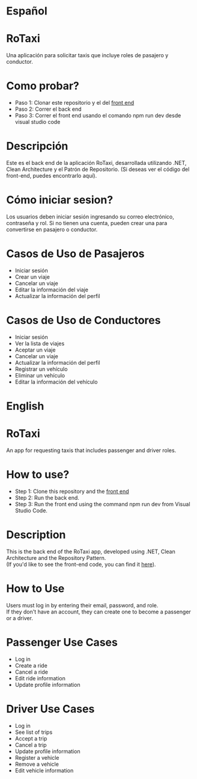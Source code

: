# Español

# RoTaxi
Una aplicación para solicitar taxis que incluye roles de pasajero y conductor.

# Como probar?
- Paso 1: Clonar este repositorio y el del [front end](https://github.com/AgustinFerraresi/RoTaxi-Front-End.git)
- Paso 2: Correr el back end
- Paso 3: Correr el front end usando el comando npm run dev desde visual studio code

# Descripción
Este es el back end de la aplicación RoTaxi, desarrollada utilizando .NET, Clean Architecture y el Patrón de Repositorio.
(Si deseas ver el código del front-end, puedes encontrarlo aquí).

# Cómo iniciar sesion?
Los usuarios deben iniciar sesión ingresando su correo electrónico, contraseña y rol. 
Si no tienen una cuenta, pueden crear una para convertirse en pasajero o conductor.

# Casos de Uso de Pasajeros
- Iniciar sesión
- Crear un viaje
- Cancelar un viaje
- Editar la información del viaje
- Actualizar la información del perfil
  
# Casos de Uso de Conductores
- Iniciar sesión
- Ver la lista de viajes
- Aceptar un viaje
- Cancelar un viaje
- Actualizar la información del perfil
- Registrar un vehículo
- Eliminar un vehículo
- Editar la información del vehículo


# English

# 

# RoTaxi  
An app for requesting taxis that includes passenger and driver roles.  

# How to use?
- Step 1: Clone this repository and the [front end](https://github.com/AgustinFerraresi/RoTaxi-Front-End.git)
- Step 2: Run the back end.
- Step 3: Run the front end using the command npm run dev from Visual Studio Code.

# Description  
This is the back end of the RoTaxi app, developed using .NET, Clean Architecture and the Repository Pattern.  
(If you'd like to see the front-end code, you can find it [here](https://github.com/AgustinFerraresi/RoTaxi-Front-End.git)).  

# How to Use  
Users must log in by entering their email, password, and role.  
If they don't have an account, they can create one to become a passenger or a driver.  

# Passenger Use Cases  
- Log in  
- Create a ride  
- Cancel a ride  
- Edit ride information  
- Update profile information  

# Driver Use Cases  
- Log in
- See list of trips
- Accept a trip
- Cancel a trip  
- Update profile information  
- Register a vehicle  
- Remove a vehicle  
- Edit vehicle information
